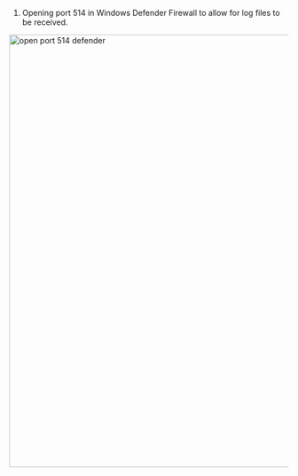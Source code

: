 1) Opening port 514 in Windows Defender Firewall to allow for log files to be received.
<img width="1043" height="781" alt="open port 514 defender" src="https://github.com/user-attachments/assets/5ea5a0ac-d608-4861-9894-94f600776aba" />

